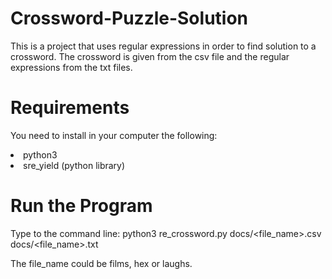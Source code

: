 # Crossword-Puzzle-Solution

This is a project that uses regular expressions in order to find solution to a crossword. The crossword is given from the csv file and the regular expressions from the txt files.

# Requirements

You need to install in your computer the following:
<li>python3</li>
<li>sre_yield (python library)</li>

# Run the Program

Type to the command line:
python3 re_crossword.py docs/<file_name>.csv docs/<file_name>.txt

The file_name could be films, hex or laughs.
